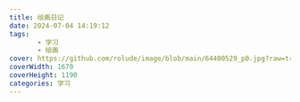 ```yaml
---
title: 绘画日记
date: 2024-07-04 14:19:12
tags: 
       - 学习
       - 绘画      
cover: https://github.com/rolude/image/blob/main/64400529_p0.jpg?raw=true
coverWidth: 1670
coverHeight: 1190
categories: 学习
---
```

